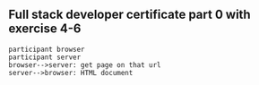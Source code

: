 ## Full stack developer certificate part 0 with exercise 4-6
```mermaid
participant browser
participant server
browser-->server: get page on that url
server-->browser: HTML document
```
